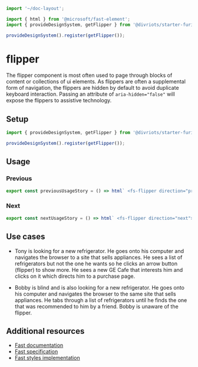 ```js script
import '~/doc-layout';

import { html } from '@microsoft/fast-element';
import { provideDesignSystem, getFlipper } from '@divriots/starter-furious';

provideDesignSystem().register(getFlipper());
```

# flipper

The flipper component is most often used to page through blocks of content or collections of ui elements. As flippers are often a supplemental form of navigation, the flippers are hidden by default to avoid duplicate keyboard interaction. Passing an attribute of `aria-hidden="false"` will expose the flippers to assistive technology.

## Setup

```ts
import { provideDesignSystem, getFlipper } from '@divriots/starter-furious';

provideDesignSystem().register(getFlipper());
```

## Usage

### Previous

```js preview-story
export const previousUsageStory = () => html` <fs-flipper direction="previous"></fs-flipper> `;
```

### Next

```js preview-story
export const nextUsageStory = () => html` <fs-flipper direction="next"></fs-flipper> `;
```

## Use cases

- Tony is looking for a new refrigerator. He goes onto his computer and navigates the browser to a site that sells appliances. He sees a list of refrigerators but not the one he wants so he clicks an arrow button (flipper) to show more. He sees a new GE Cafe that interests him and clicks on it which directs him to a purchase page.

- Bobby is blind and is also looking for a new refrigerator. He goes onto his computer and navigates the browser to the same site that sells appliances. He tabs through a list of refrigerators until he finds the one that was recommended to him by a friend. Bobby is unaware of the flipper.

## Additional resources

- [Fast documentation](https://github.com/microsoft/fast/blob/master/packages/web-components/fast-foundation/src/flipper/README.md)
- [Fast specification](https://github.com/microsoft/fast/blob/master/packages/web-components/fast-foundation/src/flipper/flipper.spec.md)
- [Fast styles implementation](https://github.com/microsoft/fast/blob/master/packages/web-components/fast-components/src/flipper/flipper.styles.ts)
